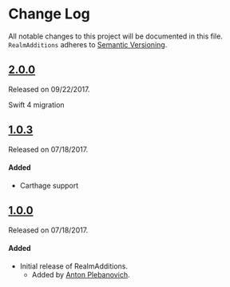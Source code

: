 # Change Log
All notable changes to this project will be documented in this file.
`RealmAdditions` adheres to [Semantic Versioning](http://semver.org/).

## [2.0.0](https://github.com/APUtils/RealmAdditions/releases/tag/2.0.0)
Released on 09/22/2017.

Swift 4 migration


## [1.0.3](https://github.com/APUtils/RealmAdditions/releases/tag/1.0.3)
Released on 07/18/2017.

#### Added
- Carthage support


## [1.0.0](https://github.com/APUtils/RealmAdditions/releases/tag/1.0.0)
Released on 07/18/2017.

#### Added
- Initial release of RealmAdditions.
  - Added by [Anton Plebanovich](https://github.com/anton-plebanovich).
